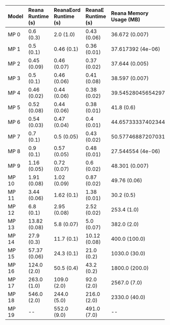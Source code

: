 | Model   | Reana Runtime (s)   | ReanaEord Runtime (s)   | ReanaE Runtime (s)   | Reana Memory Usage (MB)   | ReanaEord Memory Usage (MB)   | ReanaE Memory Usage (MB)   |
|:--------|:--------------------|:------------------------|:---------------------|:--------------------------|:------------------------------|:---------------------------|
| MP 0    | 0.6 (0.3)           | 2.0 (1.0)               | 0.43 (0.06)          | 36.672 (0.007)            | 36.664 (0.005)                | 36.67 (0.01)               |
| MP 1    | 0.5 (0.1)           | 0.46 (0.1)              | 0.36 (0.01)          | 37.617392 (4e-06)         | 31.556 (0.006)                | 31.549 (0.006)             |
| MP 2    | 0.45 (0.09)         | 0.46 (0.07)             | 0.37 (0.02)          | 37.644 (0.005)            | 31.567 (0.003)                | 31.5686 (0.0001)           |
| MP 3    | 0.5 (0.1)           | 0.46 (0.06)             | 0.41 (0.08)          | 38.597 (0.007)            | 32.65733337402344             | 31.68 (0.04)               |
| MP 4    | 0.46 (0.02)         | 0.44 (0.06)             | 0.38 (0.02)          | 39.54528045654297         | 32.65733337402344             | 32.65733337402344          |
| MP 5    | 0.52 (0.08)         | 0.44 (0.06)             | 0.38 (0.01)          | 41.8 (0.6)                | 33.617401123046875            | 32.65733337402344          |
| MP 6    | 0.54 (0.03)         | 0.47 (0.04)             | 0.4 (0.01)           | 44.65733337402344         | 34.598915100097656            | 33.638 (0.005)             |
| MP 7    | 0.7 (0.1)           | 0.5 (0.05)              | 0.43 (0.02)          | 50.57746887207031         | 36.65733337402344             | 35.548 (0.008)             |
| MP 8    | 0.9 (0.1)           | 0.57 (0.05)             | 0.48 (0.01)          | 27.544554 (4e-06)         | 39.53753662109375             | 38.57746887207031          |
| MP 9    | 1.16 (0.05)         | 0.72 (0.07)             | 0.6 (0.02)           | 48.301 (0.007)            | 47.53753662109375             | 44.65733337402344          |
| MP 10   | 1.91 (0.08)         | 1.02 (0.09)             | 0.87 (0.02)          | 49.76 (0.06)              | 28.6605 (9e-05)               | 28.6609 (0.0008)           |
| MP 11   | 3.44 (0.06)         | 1.62 (0.1)              | 1.38 (0.01)          | 30.2 (0.5)                | 51.0 (0.4)                    | 41.264 (0.004)             |
| MP 12   | 6.8 (0.1)           | 2.95 (0.08)             | 2.52 (0.02)          | 253.4 (1.0)               | 43.0 (0.5)                    | 47.7 (0.7)                 |
| MP 13   | 13.82 (0.08)        | 5.8 (0.07)              | 5.0 (0.07)           | 382.0 (2.0)               | 189.0 (1.0)                   | 148.9 (0.1)                |
| MP 14   | 27.9 (0.3)          | 11.7 (0.1)              | 10.12 (0.08)         | 400.0 (100.0)             | 380.0 (90.0)                  | 320.0 (50.0)               |
| MP 15   | 57.37 (0.06)        | 24.3 (0.1)              | 21.0 (0.2)           | 1030.0 (30.0)             | 774.0 (1.0)                   | 225.8 (0.6)                |
| MP 16   | 124.0 (2.0)         | 50.5 (0.4)              | 43.2 (0.2)           | 1800.0 (200.0)            | 780.0 (10.0)                  | 480.0 (80.0)               |
| MP 17   | 263.0 (1.0)         | 109.0 (2.0)             | 92.0 (2.0)           | 2567.0 (7.0)              | 840.0 (40.0)                  | 1300.0 (300.0)             |
| MP 18   | 546.0 (2.0)         | 244.0 (5.0)             | 216.0 (2.0)          | 2330.0 (40.0)             | 1820.0 (70.0)                 | 1700.0 (100.0)             |
| MP 19   | --                  | 552.0 (9.0)             | 491.0 (7.0)          | --                        | 3500.0 (100.0)                | 3300.0 (200.0)             |